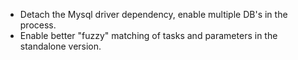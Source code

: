* Detach the Mysql driver dependency, enable multiple DB's in the process.
* Enable better "fuzzy" matching of tasks and parameters in the standalone version.
